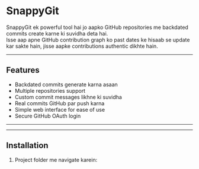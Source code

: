 # SnappyGit

SnappyGit ek powerful tool hai jo aapko GitHub repositories me backdated commits create karne ki suvidha deta hai.  
Isse aap apne GitHub contribution graph ko past dates ke hisaab se update kar sakte hain, jisse aapke contributions authentic dikhte hain.

---

## Features

- Backdated commits generate karna asaan  
- Multiple repositories support  
- Custom commit messages likhne ki suvidha  
- Real commits GitHub par push karna  
- Simple web interface for ease of use  
- Secure GitHub OAuth login

---


---

## Installation

1. Project folder me navigate karein: